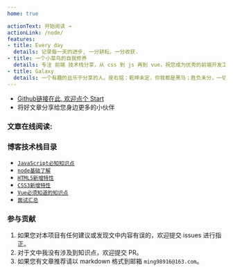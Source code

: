 ```yaml
---
home: true

actionText: 开始阅读 →
actionLink: /node/
features:
- title: Every day
  details: 记录每一天的进步, 一分耕耘，一分收获.
- title: 一个小菜鸟的自我修养
  details: 专注 前端 技术栈分享，从 css 到 js 再到 vue，祝您成为优秀的前端开发工程师
- title: Galaxy
  details: 一个有趣的且乐于分享的人。座右铭：乾坤未定，你我都是黑马；胜负未分，一切皆有变数！
---
```


- [Github链接在此, 欢迎点个 Start](https://github.com/ming556/vuepress-starter)
- 将好文章分享给您身边更多的小伙伴

### 文章在线阅读:

### 博客技术栈目录
* [ `JavaScript必知知识点`](/web/js/)
* [ `node基础了解`](/node/)
* [ `HTML5新增特性`](/web/html/)
* [ `CSS3新增特性`](/web/css/)
* [ `Vue必须知道的知识点`](/VUE/)
* [ `面试汇总`](/interview/)

### 参与贡献

1. 如果您对本项目有任何建议或发现文中内容有误的，欢迎提交 issues 进行指正。
2. 对于文中我没有涉及到知识点，欢迎提交 PR。
3. 如果您有文章推荐请以 markdown 格式到邮箱 `ming98916@163.com`。